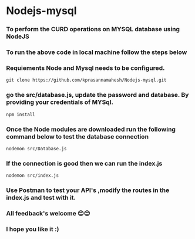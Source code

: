 # Nodejs-mysql

### To perform the CURD operations on MYSQL database using NodeJS

### To run the above code in local machine follow the steps below
### Requiements  Node and Mysql needs to be configured.
``` 
git clone https://github.com/kprasannamahesh/Nodejs-mysql.git
```
### go the src/database.js, update the password and database. By providing your credentials of MYSql.

```
npm install
```
### Once the Node modules are downloaded run the following command below to test the database connection
```
nodemon src/Database.js
```
### If the connection is good then we can run the index.js
```
nodemon src/index.js
```
### Use Postman to test your API's ,modify the routes in the index.js and test with it.


### All feedback's welcome 😊😊

### I hope you like it :) 

